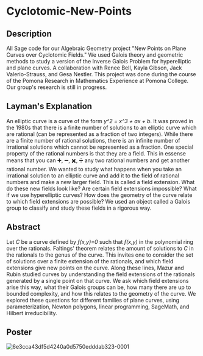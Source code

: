 # Cyclotomic-New-Points

## Description
All Sage code for our Algebraic Geometry project "New Points on Plane Curves over Cyclotomic Fields." We used Galois theory and geometric methods to study a version of the Inverse Galois Problem for hyperelliptic and plane curves. A collaboration with Renee Bell, Kayla Gibson, Jack Valerio-Strauss, and Gesa Nestler. This project was done during the course of the Pomona Research in Mathematics Experience at Pomona College. Our group's research is still in progress.

## Layman's Explanation

An elliptic curve is a curve of the form *y^2 = x^3 + ax + b*. It was proved in the 1980s that there is a finite number of solutions to an elliptic curve which are rational (can be represented as a fraction of two integers). While there are a finite number of rational solutions, there is an infinite number of irrational solutions which cannot be represented as a fraction. One special property of the rational numbers is that they are a field. This in essense means that you can :heavy_plus_sign:, :heavy_minus_sign:, :heavy_multiplication_x:, :heavy_division_sign: any two rational numbers and get another rational number. We wanted to study what happens when you take an irrational solution to an elliptic curve and add it to the field of rational numbers and make a new larger field. This is called a field extension. What do these new fields look like? Are certain field extensions impossible? What if we use hyperelliptic curves? How does the geometry of the curve relate to which field extensions are possible? We used an object called a Galois group to classify and study these fields in a rigorous way.

## Abstract

Let *C* be a curve defined by *f(x,y)=0* such that *f(x,y)* in the polynomial ring over the rationals. Faltings' theorem relates the amount of solutions to $C$ in the rationals to the genus of the curve. This invites one to consider the set of solutions over a finite extension of the rationals, and which field extensions give new points on the curve. Along these lines, Mazur and Rubin studied curves by understanding the field extensions of the rationals generated by a single point on that curve. We ask which field extensions arise this way, what their Galois groups can be, how many there are up to bounded complexity, and how this relates to the geometry of the curve. We explored these questions for different families of plane curves, using parameterization, Newton polygons, linear programming, SageMath, and Hilbert irreducibility.

## Poster

![6e3cca43df5d4240a0d5750edddab323-0001](https://user-images.githubusercontent.com/32209996/185016774-7d61de5f-cc10-4af8-b89b-706d29a1d116.jpg)
